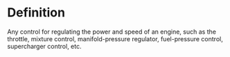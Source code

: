 # Definition

Any control for regulating the power and speed of an engine, such as the
throttle, mixture control, manifold-pressure regulator, fuel-pressure
control, supercharger control, etc.
